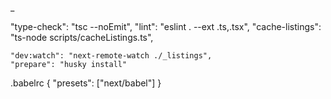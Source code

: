 \_

"type-check": "tsc --noEmit",
"lint": "eslint . --ext .ts,.tsx",
"cache-listings": "ts-node scripts/cacheListings.ts",

    "dev:watch": "next-remote-watch ./_listings",
    "prepare": "husky install"

.babelrc
{
"presets": ["next/babel"]
}
